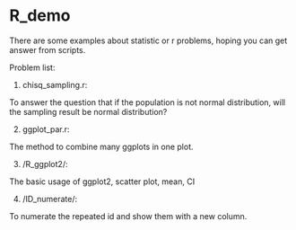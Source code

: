 # R_demo
There are some examples about statistic or r problems, hoping you can get answer from scripts.

Problem list:
1. chisq_sampling.r:

To answer the question that if the population is not normal distribution, will the sampling result be normal distribution?


2. ggplot_par.r:


The method to combine many ggplots in one plot.


3. /R_ggplot2/:


The basic usage of ggplot2, scatter plot, mean, CI


4. /ID_numerate/:

To numerate the repeated id and show them with a new column.